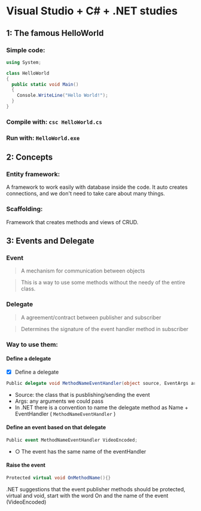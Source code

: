 # Visual Studio + C# + .NET studies

## 1: The famous HelloWorld

### Simple code:
```csharp
using System;

class HelloWorld
{
  public static void Main()
  {
    Console.WriteLine("Hello World!");
  }
}
```
### Compile with: ```csc HelloWorld.cs```
### Run with: ```HelloWorld.exe```

## 2: Concepts

### Entity framework:
A framework to work easily with database inside the code. It auto creates connections, and we don't need to take care about many things.

### Scaffolding:
Framework that creates methods and views of CRUD.

## 3: Events and Delegate

### Event
> A mechanism for communication between objects

> This is a way to use some methods without the needy of the entire class.

### Delegate
> A agreement/contract between publisher and subscriber

> Determines the signature of the event handler method in subscriber

### Way to use them:

#### Define a delegate

- [x] Define a delegate

```csharp
Public delegate void MethodNameEventHandler(object source, EventArgs args)
```
* Source: the class that is pusblishing/sending the event
* Args: any arguments we could pass
* In .NET there is a convention to name the delegate method as Name + EventHandler ( ```MethodNameEventHandler``` )
	
#### Define an event based on that delegate
	
```csharp
Public event MethodNameEventHandler VideoEncoded;
```
* ○ The event has the same name of the eventHandler

#### Raise the event 
```csharp
Protected virtual void OnMethodName(){}
```

.NET suggestions that the event publisher methods should be protected, virtual and void, start with the word On and the name of the event (VideoEncoded)